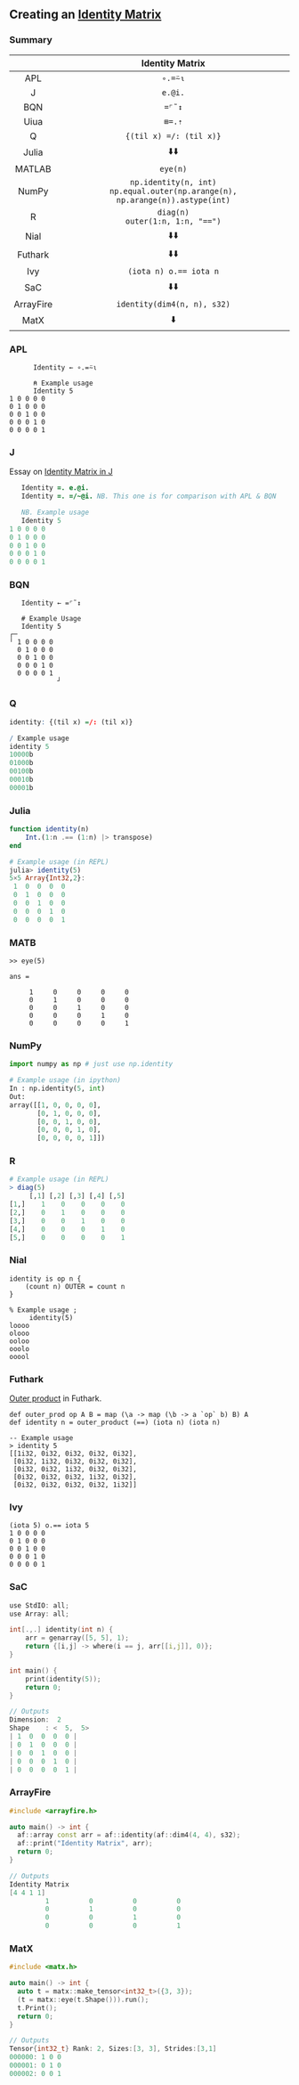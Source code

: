 ## Creating an [Identity Matrix](https://en.wikipedia.org/wiki/Identity_matrix)

### Summary

|           |                                  Identity Matrix                                   |
| :-------: | :--------------------------------------------------------------------------------: |
|    APL    |                                      `∘.=⍨⍳`                                       |
|     J     |                                      `e.@i.`                                       |
|    BQN    |                                       `=⌜˜↕`                                       |
|   Uiua    |                                       `⊞=.⇡`                                       |
|     Q     |                              `{(til x) =/: (til x)}`                               |
|   Julia   |                              :arrow_down::arrow_down:                              |
|  MATLAB   |                                      `eye(n)`                                      |
|   NumPy   | `np.identity(n, int)`<br> `np.equal.outer(np.arange(n), np.arange(n)).astype(int)` |
|     R     |                       `diag(n)` <br> `outer(1:n, 1:n, "==")`                       |
|   Nial    |                              :arrow_down::arrow_down:                              |
|  Futhark  |                              :arrow_down::arrow_down:                              |
|    Ivy    |                               `(iota n) o.== iota n`                               |
|    SaC    |                              :arrow_down::arrow_down:                              |
| ArrayFire |                            `identity(dim4(n, n), s32)`                             |
|   MatX    |                                    :arrow_down:                                    |

### APL
```apl
      Identity ← ∘.=⍨⍳

      ⍝ Example usage
      Identity 5
1 0 0 0 0
0 1 0 0 0
0 0 1 0 0
0 0 0 1 0
0 0 0 0 1
```

### J
Essay on [Identity Matrix in J](https://code.jsoftware.com/wiki/Essays/Identity_Matrix)
```j
   Identity =. e.@i. 
   Identity =. =/~@i. NB. This one is for comparison with APL & BQN

   NB. Example usage
   Identity 5
1 0 0 0 0
0 1 0 0 0
0 0 1 0 0
0 0 0 1 0
0 0 0 0 1
```

### BQN
```bqn
   Identity ← =⌜˜↕

   # Example Usage
   Identity 5
┌─           
╵ 1 0 0 0 0  
  0 1 0 0 0  
  0 0 1 0 0  
  0 0 0 1 0  
  0 0 0 0 1  
            ┘
```

### Q
```q
identity: {(til x) =/: (til x)}

/ Example usage
identity 5
10000b
01000b
00100b
00010b
00001b
```

### Julia
```julia
function identity(n)
    Int.(1:n .== (1:n) |> transpose)
end

# Example usage (in REPL)
julia> identity(5)
5×5 Array{Int32,2}:
 1  0  0  0  0
 0  1  0  0  0
 0  0  1  0  0
 0  0  0  1  0
 0  0  0  0  1
```

### MATB
```
>> eye(5)

ans =

     1     0     0     0     0
     0     1     0     0     0
     0     0     1     0     0
     0     0     0     1     0
     0     0     0     0     1
```

### NumPy
```py
import numpy as np # just use np.identity

# Example usage (in ipython)
In : np.identity(5, int)
Out: 
array([[1, 0, 0, 0, 0],
       [0, 1, 0, 0, 0],
       [0, 0, 1, 0, 0],
       [0, 0, 0, 1, 0],
       [0, 0, 0, 0, 1]])
```

### R
```r
# Example usage (in REPL)
> diag(5)
     [,1] [,2] [,3] [,4] [,5]
[1,]    1    0    0    0    0
[2,]    0    1    0    0    0
[3,]    0    0    1    0    0
[4,]    0    0    0    1    0
[5,]    0    0    0    0    1
```

### Nial
```
identity is op n {
    (count n) OUTER = count n
}

% Example usage ;
     identity(5)
loooo
olooo
ooloo
ooolo
ooool
```

### Futhark
[Outer product](https://futhark-lang.org/examples/outer-product.html) in Futhark.
```fut
def outer_prod op A B = map (\a -> map (\b -> a `op` b) B) A
def identity n = outer_product (==) (iota n) (iota n)

-- Example usage
> identity 5
[[1i32, 0i32, 0i32, 0i32, 0i32],
 [0i32, 1i32, 0i32, 0i32, 0i32],
 [0i32, 0i32, 1i32, 0i32, 0i32],
 [0i32, 0i32, 0i32, 1i32, 0i32],
 [0i32, 0i32, 0i32, 0i32, 1i32]]

```

### Ivy
```
(iota 5) o.== iota 5
1 0 0 0 0
0 1 0 0 0
0 0 1 0 0
0 0 0 1 0
0 0 0 0 1
```

### SaC
```c
use StdIO: all;
use Array: all;

int[.,.] identity(int n) {
    arr = genarray([5, 5], 1);
    return {[i,j] -> where(i == j, arr[[i,j]], 0)};
}

int main() {
    print(identity(5));
    return 0;
}

// Outputs
Dimension:  2
Shape    : <  5,  5>
| 1  0  0  0  0 | 
| 0  1  0  0  0 | 
| 0  0  1  0  0 | 
| 0  0  0  1  0 | 
| 0  0  0  0  1 | 
```

### ArrayFire
```cpp
#include <arrayfire.h>

auto main() -> int {
  af::array const arr = af::identity(af::dim4(4, 4), s32);
  af::print("Identity Matrix", arr);
  return 0;
}

// Outputs
Identity Matrix
[4 4 1 1]
         1          0          0          0 
         0          1          0          0 
         0          0          1          0 
         0          0          0          1 
```

### MatX
```cpp
#include <matx.h>

auto main() -> int {
  auto t = matx::make_tensor<int32_t>({3, 3});
  (t = matx::eye(t.Shape())).run();
  t.Print();
  return 0;
}

// Outputs
Tensor{int32_t} Rank: 2, Sizes:[3, 3], Strides:[3,1]
000000: 1 0 0 
000001: 0 1 0 
000002: 0 0 1 
```